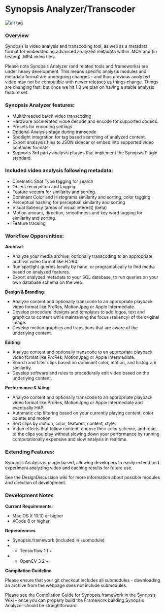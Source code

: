 
# Synopsis Analyzer/Transcoder

![alt tag](https://dl.dropboxusercontent.com/u/42612525/SynopsisRTF/SynopsisAnalyzer.jpg)

### Overview

Synopsis is video analysis and transcoding tool, as well as a metadata format for embeddeding advanced analyzed metadata within .MOV and (in testing) .MP4 video files. 

Please note Synopsis Analyzer (and related tools and frameworks) are under heavy development. This means specific analysis modules and metadata format are undergoing changes - and thus previous analyzed video may not be compatible with newer releases as things change. Things are changing fast, but once we hit 1.0 we plan on having a stable analysis feature set. 

### Synopsis Analyzer features:

* Multithreaded batch video transcoding
* Hardware accelerated vidoe decode and encode for supported codecs.
* Presets for encoding settings
* Optional Analysis stage during transcode
* Spotlight integration for tag based searching of analyzed content.
* Export analsysis files to JSON sidecar or embed into supported video container formats.
* Supports 3rd party analysis plugins that implement the Synopsis Plugin standard.

### Included video analysis following metadata:

* Cinematic Shot Type tagging for search
* Object recognition and tagging
* Feature vectors for similarity and sorting.
* Dominant Color and Histograms similarity and sorting, color tagging
* Perceptual hashing for perceptual similarity and sorting
* Visual Saliency (areas of visual interest) (beta)
* Motion amount, direction, smoothness and key word tagging for similarity and sorting.
* Feature tracking

### Workflow Opporunities:

**Archival**: 
* Analyze your media archive, optionally transcoding to an appropriate archival video format like H.264.
* Run spotlight queries locally by hand, or programatically to find media based on analyzed features.
* Export analyzed metadata to your SQL database, to run queries on your own database schema on the web.

**Design & Branding**:
* Analyze content and optionally transcode to an appropriate playback video format like ProRes, MotionJpeg or Apple Intermediate.
* Develop procedural designs and templates to add logos, text and graphics to content while maintaining the focus (saliency) of the original image.
* Develop motion graphics and transitions that are aware of the underlying content.

**Editing**:
* Analyze content and optionally transcode to an appropriate playback video format like ProRes, MotionJpeg or Apple Intermediate.
* Search and filter clips based on dominant color, motion, and histogram similarity.
* Develop software and rules to procedurally edit video based on the underlying content.

**Performance & VJing**:
* Analyze content and optionally transcode to an appropriate playback video format like ProRes, MotionJpeg or Apple Intermediate and eventually HAP.
* Automatic clip filtering based on your currently playing content, color palette and motion.
* Sort clips by motion, color, features, content, style.
* Video effects that follow content, choose their color scheme, and react to the clips you play without slowing down your performance by running computationally expensive and slow analysis in realtime.

### Extending Features:

Synopsis Analysis is plugin based, allowing developers to easily extend and experiment analyzing video and caching results for future use.

See the DesignDiscussion wiki for more information about possible modules and direction of development.

### Development Notes

**Current Requirements**:
* Mac OS X 10.10 or higher
* XCode 8 or higher

**Dependencies**
* Synopsis.framework (included in submodule)
* * Tensorflow 1.1 +
* * OpenCV 3.2 +

**Compilation Guideline**

Please ensure that your git checkout includes all submodules - downloading an archive from the webpage does not include submodules. 

Please see the Compilation Guide for Synopsis.framework in the Synopsis Wiki - once you can properly build the Framework building Synopsis Analyzer should be straightforward.


